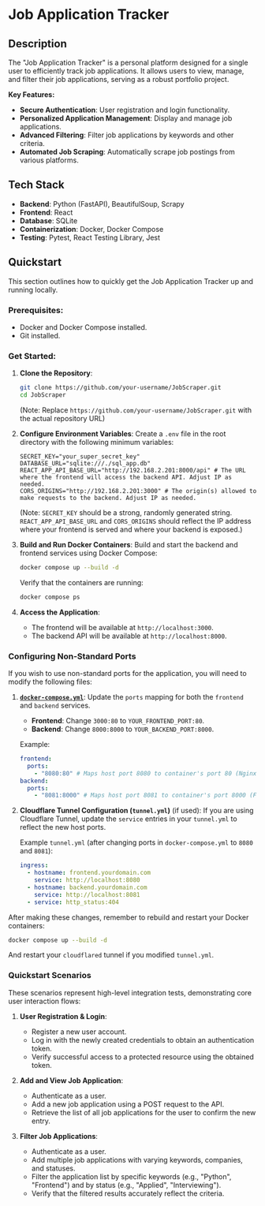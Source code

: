 # Job Application Tracker

## Description
The "Job Application Tracker" is a personal platform designed for a single user to efficiently track job applications. It allows users to view, manage, and filter their job applications, serving as a robust portfolio project.

**Key Features:**
*   **Secure Authentication**: User registration and login functionality.
*   **Personalized Application Management**: Display and manage job applications.
*   **Advanced Filtering**: Filter job applications by keywords and other criteria.
*   **Automated Job Scraping**: Automatically scrape job postings from various platforms.

## Tech Stack
*   **Backend**: Python (FastAPI), BeautifulSoup, Scrapy
*   **Frontend**: React
*   **Database**: SQLite
*   **Containerization**: Docker, Docker Compose
*   **Testing**: Pytest, React Testing Library, Jest

## Quickstart

This section outlines how to quickly get the Job Application Tracker up and running locally.

### Prerequisites:

*   Docker and Docker Compose installed.
*   Git installed.

### Get Started:

1.  **Clone the Repository**:
    ```bash
    git clone https://github.com/your-username/JobScraper.git
    cd JobScraper
    ```
    (Note: Replace `https://github.com/your-username/JobScraper.git` with the actual repository URL)

2.  **Configure Environment Variables**:
    Create a `.env` file in the root directory with the following minimum variables:
    ```
    SECRET_KEY="your_super_secret_key"
    DATABASE_URL="sqlite:///./sql_app.db"
    REACT_APP_API_BASE_URL="http://192.168.2.201:8000/api" # The URL where the frontend will access the backend API. Adjust IP as needed.
    CORS_ORIGINS="http://192.168.2.201:3000" # The origin(s) allowed to make requests to the backend. Adjust IP as needed.
    ```
    (Note: `SECRET_KEY` should be a strong, randomly generated string. `REACT_APP_API_BASE_URL` and `CORS_ORIGINS` should reflect the IP address where your frontend is served and where your backend is exposed.)

3.  **Build and Run Docker Containers**:
    Build and start the backend and frontend services using Docker Compose:
    ```bash
    docker compose up --build -d
    ```
    Verify that the containers are running:
    ```bash
    docker compose ps
    ```

4.  **Access the Application**:
    *   The frontend will be available at `http://localhost:3000`.
    *   The backend API will be available at `http://localhost:8000`.

### Configuring Non-Standard Ports

If you wish to use non-standard ports for the application, you will need to modify the following files:

1.  **[`docker-compose.yml`](docker-compose.yml)**:
    Update the `ports` mapping for both the `frontend` and `backend` services.
    *   **Frontend**: Change `3000:80` to `YOUR_FRONTEND_PORT:80`.
    *   **Backend**: Change `8000:8000` to `YOUR_BACKEND_PORT:8000`.

    Example:
    ```yaml
    frontend:
      ports:
        - "8080:80" # Maps host port 8080 to container's port 80 (Nginx default)
    backend:
      ports:
        - "8081:8000" # Maps host port 8081 to container's port 8000 (FastAPI default)
    ```

2.  **Cloudflare Tunnel Configuration (`tunnel.yml`)** (if used):
    If you are using Cloudflare Tunnel, update the `service` entries in your `tunnel.yml` to reflect the new host ports.

    Example `tunnel.yml` (after changing ports in `docker-compose.yml` to `8080` and `8081`):
    ```yaml
    ingress:
      - hostname: frontend.yourdomain.com
        service: http://localhost:8080
      - hostname: backend.yourdomain.com
        service: http://localhost:8081
      - service: http_status:404
    ```

After making these changes, remember to rebuild and restart your Docker containers:
```bash
docker compose up --build -d
```
And restart your `cloudflared` tunnel if you modified `tunnel.yml`.

### Quickstart Scenarios
These scenarios represent high-level integration tests, demonstrating core user interaction flows:

1.  **User Registration & Login**:
    *   Register a new user account.
    *   Log in with the newly created credentials to obtain an authentication token.
    *   Verify successful access to a protected resource using the obtained token.

2.  **Add and View Job Application**:
    *   Authenticate as a user.
    *   Add a new job application using a POST request to the API.
    *   Retrieve the list of all job applications for the user to confirm the new entry.

3.  **Filter Job Applications**:
    *   Authenticate as a user.
    *   Add multiple job applications with varying keywords, companies, and statuses.
    *   Filter the application list by specific keywords (e.g., "Python", "Frontend") and by status (e.g., "Applied", "Interviewing").
    *   Verify that the filtered results accurately reflect the criteria.